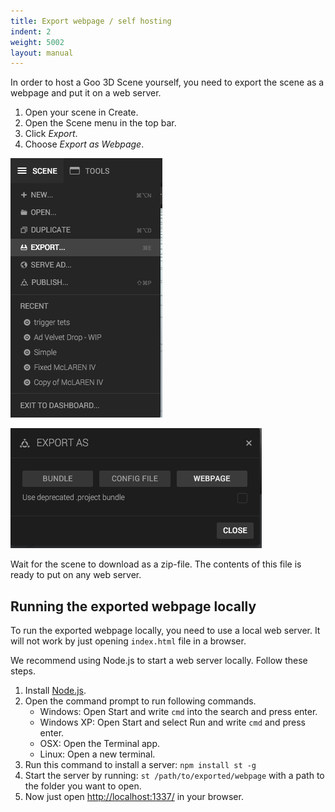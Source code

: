 ```yaml
---
title: Export webpage / self hosting
indent: 2
weight: 5002
layout: manual
---
```

In order to host a Goo 3D Scene yourself, you need to export the scene as a webpage and put it on a web server.

1. Open your scene in Create.
2. Open the Scene menu in the top bar.
3. Click *Export*.
4. Choose *Export as Webpage*.

![](export.png)

![](export-webpage.png)

Wait for the scene to download as a zip-file. The contents of this file is ready to put on any web server.

## Running the exported webpage locally

To run the exported webpage locally, you need to use a local web server. It will not work by just opening `index.html` file in a browser.

We recommend using Node.js to start a web server locally. Follow these steps.

1. Install [Node.js](http://nodejs.org).
2. Open the command prompt to run following commands.
	* Windows: Open Start and write `cmd` into the search and press enter.
	* Windows XP: Open Start and select Run and write `cmd` and press enter.
	* OSX: Open the Terminal app.
	* Linux: Open a new terminal.
3. Run this command to install a server: `npm install st -g`
4. Start the server by running: `st /path/to/exported/webpage` with a path to the folder you want to open.
5. Now just open [http://localhost:1337/](http://localhost:1337/) in your browser.